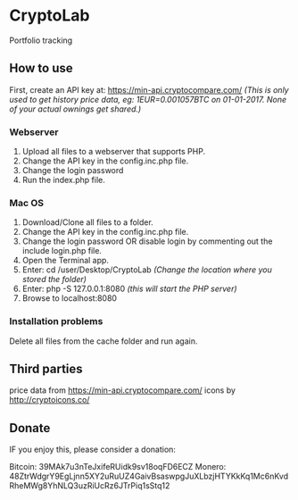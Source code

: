 # CryptoLab
Portfolio tracking

## How to use
First, create an API key at: https://min-api.cryptocompare.com/
*(This is only used to get history price data, eg: 1EUR=0.001057BTC on 01-01-2017. None of your actual ownings get shared.)*

### Webserver
1. Upload all files to a webserver that supports PHP.
1. Change the API key in the config.inc.php file.
1. Change the login password
1. Run the index.php file.

### Mac OS
1. Download/Clone all files to a folder.
1. Change the API key in the config.inc.php file.
1. Change the login password OR disable login by commenting out the include login.php file.
1. Open the Terminal app.
1. Enter: cd /user/Desktop/CryptoLab *(Change the location where you stored the folder)*
1. Enter: php -S 127.0.0.1:8080 *(this will start the PHP server)*
1. Browse to localhost:8080

### Installation problems
Delete all files from the cache folder and run again.

## Third parties
price data from https://min-api.cryptocompare.com/
icons by http://cryptoicons.co/

## Donate
IF you enjoy this, please consider a donation:

Bitcoin: 39MAk7u3nTeJxifeRUidk9sv18oqFD6ECZ
Monero: 48ZtrWdgrY9EgLjnn5XY2uRuUZ4GaivBsaswpgJuXLbzjHTYKkKq1Mc6nKvdRheMWg8YhNLQ3uzRiUcRz6JTrPiq1sStq12

